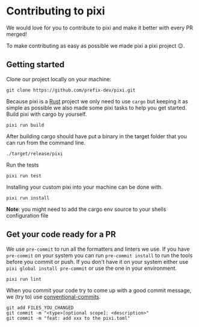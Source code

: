 # Contributing to pixi
We would love for you to contribute to pixi and make it better with every PR merged!

To make contributing as easy as possible we made pixi a pixi project :wink:.

## Getting started
Clone our project locally on your machine:

```
git clone https://github.com/prefix-dev/pixi.git
```

Because pixi is a [Rust](https://www.rust-lang.org/) project we only need to use `cargo` but keeping it as simple as possible we also made some pixi tasks to help you get started.
Build pixi with cargo by yourself.
```
pixi run build
```

After building cargo should have put a binary in the target folder that you can run from the command line.
```
./target/release/pixi
```

Run the tests

```
pixi run test
```

Installing your custom pixi into your machine can be done with.
```
pixi run install
```
**Note**: you might need to add the cargo env source to your shells configuration file

## Get your code ready for a PR
We use `pre-commit` to run all the formatters and linters we use.
If you have `pre-commit` on your system you can run `pre-commit install` to run the tools before you commit or push.
If you don't have it on your system either use `pixi global install pre-commit` or use the one in your environment.
```shell
pixi run lint
```

When you commit your code try to come up with a good commit message, we (try to) use [conventional-commits](https://www.conventionalcommits.org/en/v1.0.0/).
```shell
git add FILES_YOU_CHANGED
git commit -m "<type>[optional scope]: <description>"
git commit -m "feat: add xxx to the pixi.toml"
```
